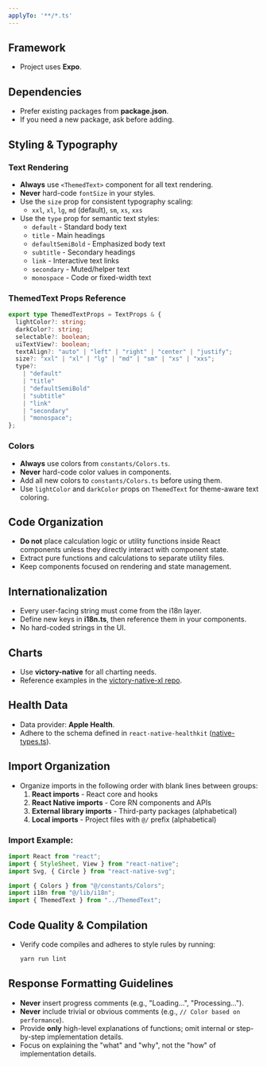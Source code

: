 ```yaml
---
applyTo: '**/*.ts'
---
```


## Framework

- Project uses **Expo**.

## Dependencies

- Prefer existing packages from **package.json**.
- If you need a new package, ask before adding.

## Styling & Typography

### Text Rendering

- **Always** use `<ThemedText>` component for all text rendering.
- **Never** hard-code `fontSize` in your styles.
- Use the `size` prop for consistent typography scaling:
  - `xxl`, `xl`, `lg`, `md` (default), `sm`, `xs`, `xxs`
- Use the `type` prop for semantic text styles:
  - `default` - Standard body text
  - `title` - Main headings
  - `defaultSemiBold` - Emphasized body text
  - `subtitle` - Secondary headings
  - `link` - Interactive text links
  - `secondary` - Muted/helper text
  - `monospace` - Code or fixed-width text

### ThemedText Props Reference

```typescript
export type ThemedTextProps = TextProps & {
  lightColor?: string;
  darkColor?: string;
  selectable?: boolean;
  uiTextView?: boolean;
  textAlign?: "auto" | "left" | "right" | "center" | "justify";
  size?: "xxl" | "xl" | "lg" | "md" | "sm" | "xs" | "xxs";
  type?:
    | "default"
    | "title"
    | "defaultSemiBold"
    | "subtitle"
    | "link"
    | "secondary"
    | "monospace";
};
```

### Colors

- **Always** use colors from `constants/Colors.ts`.
- **Never** hard-code color values in components.
- Add all new colors to `constants/Colors.ts` before using them.
- Use `lightColor` and `darkColor` props on `ThemedText` for theme-aware text coloring.

## Code Organization

- **Do not** place calculation logic or utility functions inside React components unless they directly interact with component state.
- Extract pure functions and calculations to separate utility files.
- Keep components focused on rendering and state management.

## Internationalization

- Every user-facing string must come from the i18n layer.
- Define new keys in **i18n.ts**, then reference them in your components.
- No hard-coded strings in the UI.

## Charts

- Use **victory-native** for all charting needs.
- Reference examples in the [victory-native-xl repo](https://github.com/FormidableLabs/victory-native-xl/tree/main/example).

## Health Data

- Data provider: **Apple Health**.
- Adhere to the schema defined in `react-native-healthkit` ([native-types.ts](https://github.com/kingstinct/react-native-healthkit/blob/master/packages/react-native-healthkit/src/index.ts)).

## Import Organization

- Organize imports in the following order with blank lines between groups:
  1. **React imports** - React core and hooks
  2. **React Native imports** - Core RN components and APIs
  3. **External library imports** - Third-party packages (alphabetical)
  4. **Local imports** - Project files with `@/` prefix (alphabetical)

### Import Example:

```typescript
import React from "react";
import { StyleSheet, View } from "react-native";
import Svg, { Circle } from "react-native-svg";

import { Colors } from "@/constants/Colors";
import i18n from "@/lib/i18n";
import { ThemedText } from "../ThemedText";
```

## Code Quality & Compilation

- Verify code compiles and adheres to style rules by running:
  ```bash
  yarn run lint
  ```

## Response Formatting Guidelines

- **Never** insert progress comments (e.g., "Loading…", "Processing…").
- **Never** include trivial or obvious comments (e.g., `// Color based on performance`).
- Provide **only** high-level explanations of functions; omit internal or step-by-step implementation details.
- Focus on explaining the "what" and "why", not the "how" of implementation details.
